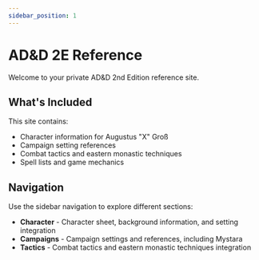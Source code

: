 ```yaml
---
sidebar_position: 1
---
```


# AD&D 2E Reference

Welcome to your private AD&D 2nd Edition reference site.

## What's Included

This site contains:

- Character information for Augustus "X" Groß
- Campaign setting references
- Combat tactics and eastern monastic techniques
- Spell lists and game mechanics

## Navigation

Use the sidebar navigation to explore different sections:

- **Character** - Character sheet, background information, and setting integration
- **Campaigns** - Campaign settings and references, including Mystara
- **Tactics** - Combat tactics and eastern monastic techniques integration
